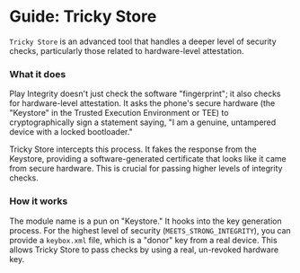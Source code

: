 # Guide: Tricky Store

`Tricky Store` is an advanced tool that handles a deeper level of security checks, particularly those related to hardware-level attestation.

### What it does

Play Integrity doesn't just check the software "fingerprint"; it also checks for hardware-level attestation. It asks the phone's secure hardware (the "Keystore" in the Trusted Execution Environment or TEE) to cryptographically sign a statement saying, "I am a genuine, untampered device with a locked bootloader."

Tricky Store intercepts this process. It fakes the response from the Keystore, providing a software-generated certificate that looks like it came from secure hardware. This is crucial for passing higher levels of integrity checks.

### How it works

The module name is a pun on "Keystore." It hooks into the key generation process. For the highest level of security (`MEETS_STRONG_INTEGRITY`), you can provide a `keybox.xml` file, which is a "donor" key from a real device. This allows Tricky Store to pass checks by using a real, un-revoked hardware key.
